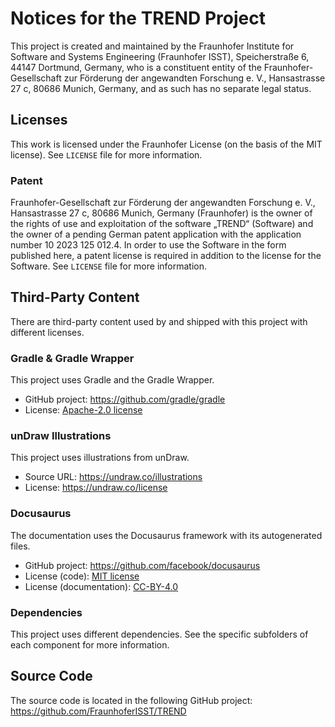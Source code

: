 # Notices for the TREND Project

This project is created and maintained by the Fraunhofer Institute for Software and Systems 
Engineering (Fraunhofer ISST), Speicherstraße 6, 44147 Dortmund, Germany, who is a constituent 
entity of the Fraunhofer-Gesellschaft zur Förderung der angewandten Forschung e. V., 
Hansastrasse 27 c, 80686 Munich, Germany, and as such has no separate legal status.

## Licenses

This work is licensed under the Fraunhofer License (on the basis of the MIT license). See
`LICENSE` file for more information.

### Patent

Fraunhofer-Gesellschaft zur Förderung der angewandten Forschung e. V., Hansastrasse 27 c, 80686 
Munich, Germany (Fraunhofer) is the owner of the rights of use and exploitation of the software 
„TREND“ (Software) and the owner of a pending German patent application with the application 
number 10 2023 125 012.4. In order to use the Software in the form published here, a patent 
license is required in addition to the license for the Software. See `LICENSE` file for more 
information.

## Third-Party Content

There are third-party content used by and shipped with this project with different licenses.

### Gradle & Gradle Wrapper
This project uses Gradle and the Gradle Wrapper.
- GitHub project: https://github.com/gradle/gradle
- License: [Apache-2.0 license](https://github.com/gradle/gradle/blob/master/LICENSE)

### unDraw Illustrations
This project uses illustrations from unDraw.
- Source URL: https://undraw.co/illustrations
- License: https://undraw.co/license

### Docusaurus
The documentation uses the Docusaurus framework with its autogenerated files.
- GitHub project: https://github.com/facebook/docusaurus
- License (code): [MIT license](https://github.com/facebook/docusaurus/blob/main/LICENSE)
- License (documentation): [CC-BY-4.0](https://github.com/facebook/docusaurus/blob/main/LICENSE-docs)

### Dependencies
This project uses different dependencies. See the specific subfolders of each component for more
information.

## Source Code

The source code is located in the following GitHub project: https://github.com/FraunhoferISST/TREND
